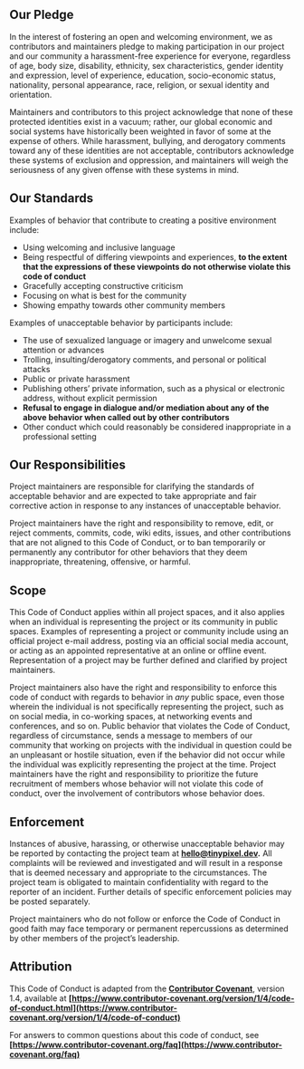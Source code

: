 ## Our Pledge

In the interest of fostering an open and welcoming environment, we as contributors and maintainers pledge to making participation in our project and our community a harassment-free experience for everyone, regardless of age, body size, disability, ethnicity, sex characteristics, gender identity and expression, level of experience, education, socio-economic status, nationality, personal appearance, race, religion, or sexual identity and orientation.

Maintainers and contributors to this project acknowledge that none of these protected identities exist in a vacuum; rather, our global economic and social systems have historically been weighted in favor of some at the expense of others. While harassment, bullying, and derogatory comments toward any of these identities are not acceptable, contributors acknowledge these systems of exclusion and oppression, and maintainers will weigh the seriousness of any given offense with these systems in mind.

## Our Standards

Examples of behavior that contribute to creating a positive environment include:

- Using welcoming and inclusive language
- Being respectful of differing viewpoints and experiences, **to the extent that the expressions of these viewpoints do not otherwise violate this code of conduct**
- Gracefully accepting constructive criticism
- Focusing on what is best for the community
- Showing empathy towards other community members

Examples of unacceptable behavior by participants include:

- The use of sexualized language or imagery and unwelcome sexual attention or advances
- Trolling, insulting/derogatory comments, and personal or political attacks
- Public or private harassment
- Publishing others’ private information, such as a physical or electronic address, without explicit permission
- **Refusal to engage in dialogue and/or mediation about any of the above behavior when called out by other contributors**
- Other conduct which could reasonably be considered inappropriate in a professional setting

## Our Responsibilities

Project maintainers are responsible for clarifying the standards of acceptable behavior and are expected to take appropriate and fair corrective action in response to any instances of unacceptable behavior.

Project maintainers have the right and responsibility to remove, edit, or reject comments, commits, code, wiki edits, issues, and other contributions that are not aligned to this Code of Conduct, or to ban temporarily or permanently any contributor for other behaviors that they deem inappropriate, threatening, offensive, or harmful.

## **Scope**

This Code of Conduct applies within all project spaces, and it also applies when an individual is representing the project or its community in public spaces. Examples of representing a project or community include using an official project e-mail address, posting via an official social media account, or acting as an appointed representative at an online or offline event. Representation of a project may be further defined and clarified by project maintainers.

Project maintainers also have the right and responsibility to enforce this code of conduct with regards to behavior in *any* public space, even those wherein the individual is not specifically representing the project, such as on social media, in co-working spaces, at networking events and conferences, and so on. Public behavior that violates the Code of Conduct, regardless of circumstance, sends a message to members of our community that working on projects with the individual in question could be an unpleasant or hostile situation, even if the behavior did not occur while the individual was explicitly representing the project at the time. Project maintainers have the right and responsibility to prioritize the future recruitment of members whose behavior will not violate this code of conduct, over the involvement of contributors whose behavior does.

## Enforcement

Instances of abusive, harassing, or otherwise unacceptable behavior may be reported by contacting the project team at **hello@tinypixel.dev.** All complaints will be reviewed and investigated and will result in a response that is deemed necessary and appropriate to the circumstances. The project team is obligated to maintain confidentiality with regard to the reporter of an incident. Further details of specific enforcement policies may be posted separately.

Project maintainers who do not follow or enforce the Code of Conduct in good faith may face temporary or permanent repercussions as determined by other members of the project’s leadership.

## **Attribution**

This Code of Conduct is adapted from the **[Contributor Covenant](https://www.contributor-covenant.org/)**, version 1.4, available at **[https://www.contributor-covenant.org/version/1/4/code-of-conduct.html](https://www.contributor-covenant.org/version/1/4/code-of-conduct)**

For answers to common questions about this code of conduct, see **[https://www.contributor-covenant.org/faq](https://www.contributor-covenant.org/faq)**
